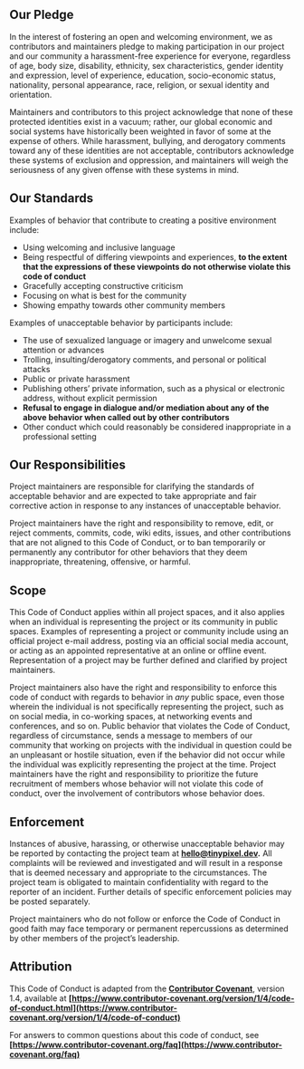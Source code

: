 ## Our Pledge

In the interest of fostering an open and welcoming environment, we as contributors and maintainers pledge to making participation in our project and our community a harassment-free experience for everyone, regardless of age, body size, disability, ethnicity, sex characteristics, gender identity and expression, level of experience, education, socio-economic status, nationality, personal appearance, race, religion, or sexual identity and orientation.

Maintainers and contributors to this project acknowledge that none of these protected identities exist in a vacuum; rather, our global economic and social systems have historically been weighted in favor of some at the expense of others. While harassment, bullying, and derogatory comments toward any of these identities are not acceptable, contributors acknowledge these systems of exclusion and oppression, and maintainers will weigh the seriousness of any given offense with these systems in mind.

## Our Standards

Examples of behavior that contribute to creating a positive environment include:

- Using welcoming and inclusive language
- Being respectful of differing viewpoints and experiences, **to the extent that the expressions of these viewpoints do not otherwise violate this code of conduct**
- Gracefully accepting constructive criticism
- Focusing on what is best for the community
- Showing empathy towards other community members

Examples of unacceptable behavior by participants include:

- The use of sexualized language or imagery and unwelcome sexual attention or advances
- Trolling, insulting/derogatory comments, and personal or political attacks
- Public or private harassment
- Publishing others’ private information, such as a physical or electronic address, without explicit permission
- **Refusal to engage in dialogue and/or mediation about any of the above behavior when called out by other contributors**
- Other conduct which could reasonably be considered inappropriate in a professional setting

## Our Responsibilities

Project maintainers are responsible for clarifying the standards of acceptable behavior and are expected to take appropriate and fair corrective action in response to any instances of unacceptable behavior.

Project maintainers have the right and responsibility to remove, edit, or reject comments, commits, code, wiki edits, issues, and other contributions that are not aligned to this Code of Conduct, or to ban temporarily or permanently any contributor for other behaviors that they deem inappropriate, threatening, offensive, or harmful.

## **Scope**

This Code of Conduct applies within all project spaces, and it also applies when an individual is representing the project or its community in public spaces. Examples of representing a project or community include using an official project e-mail address, posting via an official social media account, or acting as an appointed representative at an online or offline event. Representation of a project may be further defined and clarified by project maintainers.

Project maintainers also have the right and responsibility to enforce this code of conduct with regards to behavior in *any* public space, even those wherein the individual is not specifically representing the project, such as on social media, in co-working spaces, at networking events and conferences, and so on. Public behavior that violates the Code of Conduct, regardless of circumstance, sends a message to members of our community that working on projects with the individual in question could be an unpleasant or hostile situation, even if the behavior did not occur while the individual was explicitly representing the project at the time. Project maintainers have the right and responsibility to prioritize the future recruitment of members whose behavior will not violate this code of conduct, over the involvement of contributors whose behavior does.

## Enforcement

Instances of abusive, harassing, or otherwise unacceptable behavior may be reported by contacting the project team at **hello@tinypixel.dev.** All complaints will be reviewed and investigated and will result in a response that is deemed necessary and appropriate to the circumstances. The project team is obligated to maintain confidentiality with regard to the reporter of an incident. Further details of specific enforcement policies may be posted separately.

Project maintainers who do not follow or enforce the Code of Conduct in good faith may face temporary or permanent repercussions as determined by other members of the project’s leadership.

## **Attribution**

This Code of Conduct is adapted from the **[Contributor Covenant](https://www.contributor-covenant.org/)**, version 1.4, available at **[https://www.contributor-covenant.org/version/1/4/code-of-conduct.html](https://www.contributor-covenant.org/version/1/4/code-of-conduct)**

For answers to common questions about this code of conduct, see **[https://www.contributor-covenant.org/faq](https://www.contributor-covenant.org/faq)**
